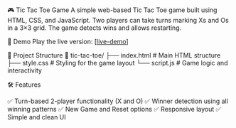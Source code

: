 🎮 Tic Tac Toe Game
A simple web-based Tic Tac Toe game built using HTML, CSS, and JavaScript. Two players can take turns marking Xs and Os in a 3×3 grid. The game detects wins and allows restarting.

🚀 Demo
Play the live version: [[live-demo](https://gadeyeshwanth.github.io/TicTacToe/)]

📂 Project Structure
📁 tic-tac-toe/
├── index.html      # Main HTML structure
├── style.css       # Styling for the game layout
└── script.js       # Game logic and interactivity


🛠️ Features

✅ Turn-based 2-player functionality (X and O)
✅ Winner detection using all winning patterns
✅ New Game and Reset options
✅ Responsive layout
✅ Simple and clean UI


